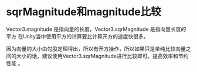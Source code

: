 # sqrMagnitude和magnitude比较

Vector3.magnitude 是指向量的长度，Vector3.sqrMagnitude 是指向量长度的平方 在Unity当中使用平方的计算要比计算开方的速度快很多。

因为向量的大小由勾股定理得出，所以有开方操作，所以如果只是单纯比较向量之间的大小的话，建议使用Vector3.sqrMagnitude进行比较即可。提高效率和节约性能 。
